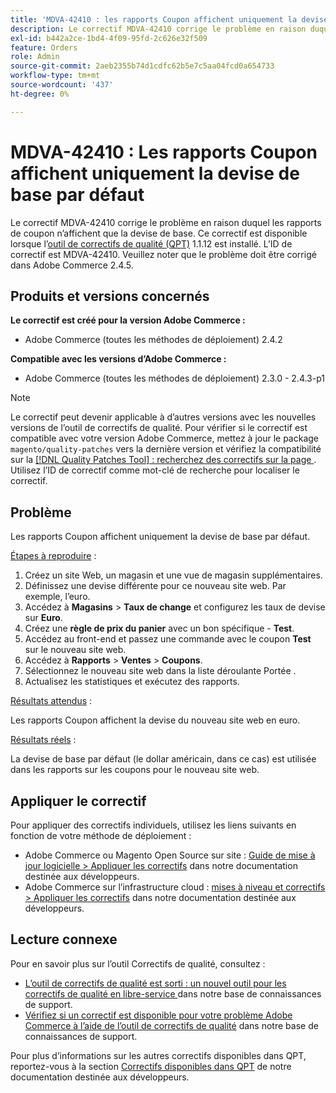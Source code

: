 ```yaml
---
title: 'MDVA-42410 : les rapports Coupon affichent uniquement la devise de base par défaut'
description: Le correctif MDVA-42410 corrige le problème en raison duquel les rapports de coupon n’affichent que la devise de base. Ce correctif est disponible lorsque l’[outil de correctifs de qualité (QPT)](/help/announcements/adobe-commerce-announcements/magento-quality-patches-released-new-tool-to-self-serve-quality-patches.md) 1.1.12 est installé. L’ID de correctif est MDVA-42410. Veuillez noter que le problème doit être corrigé dans Adobe Commerce 2.4.5.
exl-id: b442a2ce-1bd4-4f09-95fd-2c626e32f509
feature: Orders
role: Admin
source-git-commit: 2aeb2355b74d1cdfc62b5e7c5aa04fcd0a654733
workflow-type: tm+mt
source-wordcount: '437'
ht-degree: 0%

---
```


# MDVA-42410 : Les rapports Coupon affichent uniquement la devise de base par défaut

Le correctif MDVA-42410 corrige le problème en raison duquel les rapports de coupon n’affichent que la devise de base. Ce correctif est disponible lorsque l’[outil de correctifs de qualité (QPT)](/help/announcements/adobe-commerce-announcements/magento-quality-patches-released-new-tool-to-self-serve-quality-patches.md) 1.1.12 est installé. L’ID de correctif est MDVA-42410. Veuillez noter que le problème doit être corrigé dans Adobe Commerce 2.4.5.

## Produits et versions concernés

**Le correctif est créé pour la version Adobe Commerce :**

* Adobe Commerce (toutes les méthodes de déploiement) 2.4.2

**Compatible avec les versions d’Adobe Commerce :**

* Adobe Commerce (toutes les méthodes de déploiement) 2.3.0 - 2.4.3-p1

>[!NOTE]
>
>Le correctif peut devenir applicable à d’autres versions avec les nouvelles versions de l’outil de correctifs de qualité. Pour vérifier si le correctif est compatible avec votre version Adobe Commerce, mettez à jour le package `magento/quality-patches` vers la dernière version et vérifiez la compatibilité sur la [[!DNL Quality Patches Tool] : recherchez des correctifs sur la page ](https://experienceleague.adobe.com/tools/commerce-quality-patches/index.html). Utilisez l’ID de correctif comme mot-clé de recherche pour localiser le correctif.

## Problème

Les rapports Coupon affichent uniquement la devise de base par défaut.

<u>Étapes à reproduire</u> :

1. Créez un site Web, un magasin et une vue de magasin supplémentaires.
1. Définissez une devise différente pour ce nouveau site web. Par exemple, l’euro.
1. Accédez à **Magasins** > **Taux de change** et configurez les taux de devise sur **Euro**.
1. Créez une **règle de prix du panier** avec un bon spécifique - **Test**.
1. Accédez au front-end et passez une commande avec le coupon **Test** sur le nouveau site web.
1. Accédez à **Rapports** > **Ventes** > **Coupons**.
1. Sélectionnez le nouveau site web dans la liste déroulante Portée .
1. Actualisez les statistiques et exécutez des rapports.

<u>Résultats attendus</u> :

Les rapports Coupon affichent la devise du nouveau site web en euro.

<u>Résultats réels</u> :

La devise de base par défaut (le dollar américain, dans ce cas) est utilisée dans les rapports sur les coupons pour le nouveau site web.

## Appliquer le correctif

Pour appliquer des correctifs individuels, utilisez les liens suivants en fonction de votre méthode de déploiement :

* Adobe Commerce ou Magento Open Source sur site : [Guide de mise à jour logicielle > Appliquer les correctifs](https://experienceleague.adobe.com/en/docs/commerce-operations/tools/quality-patches-tool/usage) dans notre documentation destinée aux développeurs.
* Adobe Commerce sur l’infrastructure cloud : [mises à niveau et correctifs > Appliquer les correctifs](https://experienceleague.adobe.com/en/docs/commerce-cloud-service/user-guide/develop/upgrade/apply-patches) dans notre documentation destinée aux développeurs.

## Lecture connexe

Pour en savoir plus sur l’outil Correctifs de qualité, consultez :

* [ L’outil de correctifs de qualité est sorti : un nouvel outil pour les correctifs de qualité en libre-service ](/help/announcements/adobe-commerce-announcements/magento-quality-patches-released-new-tool-to-self-serve-quality-patches.md) dans notre base de connaissances de support.
* [Vérifiez si un correctif est disponible pour votre problème Adobe Commerce à l’aide de l’outil de correctifs de qualité](/help/support-tools/patches-available-in-qpt-tool/check-patch-for-magento-issue-with-magento-quality-patches.md) dans notre base de connaissances de support.

Pour plus d’informations sur les autres correctifs disponibles dans QPT, reportez-vous à la section [Correctifs disponibles dans QPT](https://experienceleague.adobe.com/tools/commerce-quality-patches/index.html) de notre documentation destinée aux développeurs.
